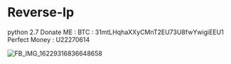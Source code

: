 # Reverse-Ip
python 2.7 
Donate ME :
BTC : 31mtLHqhaXXyCMnT2EU73U8fwYwigiEEU1
Perfect Money : U22270614

![FB_IMG_16229316836648658](https://user-images.githubusercontent.com/59664965/120906886-568e8f00-c687-11eb-9929-d67f4916518e.jpg)
